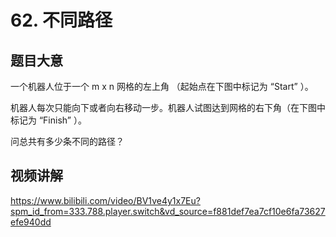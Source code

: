 # 62. 不同路径

## 题目大意
一个机器人位于一个 m x n 网格的左上角 （起始点在下图中标记为 “Start” ）。

机器人每次只能向下或者向右移动一步。机器人试图达到网格的右下角（在下图中标记为 “Finish” ）。

问总共有多少条不同的路径？

## 视频讲解
https://www.bilibili.com/video/BV1ve4y1x7Eu?spm_id_from=333.788.player.switch&vd_source=f881def7ea7cf10e6fa73627efe940dd
